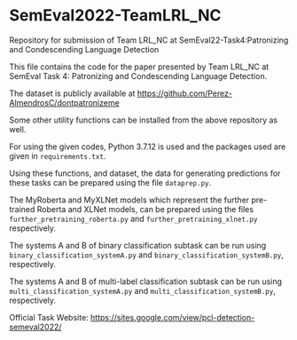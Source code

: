# SemEval2022-TeamLRL_NC
Repository for submission of Team LRL_NC at SemEval22-Task4:Patronizing and Condescending Language Detection

This file contains the code for the paper presented by Team LRL_NC at SemEval Task 4: Patronizing and Condescending Language Detection.

The dataset is publicly available at https://github.com/Perez-AlmendrosC/dontpatronizeme

Some other utility functions can be installed from the above repository as well.

For using the given codes, Python 3.7.12 is used and the packages used are given in `requirements.txt`.

Using these functions, and dataset, the data for generating predictions for these tasks can be prepared using the file `dataprep.py`.

The MyRoberta and MyXLNet models which represent the further pre-trained Roberta and XLNet models, can be prepared using the files `further_pretraining_roberta.py` and `further_pretraining_xlnet.py` respectively.

The systems A and B of binary classification subtask can be run using `binary_classification_systemA.py`  and `binary_classification_systemB.py`, respectively.

The systems A and B of multi-label classification subtask can be run using `multi_classification_systemA.py`  and `multi_classification_systemB.py`, respectively.
    

Official Task Website: https://sites.google.com/view/pcl-detection-semeval2022/
